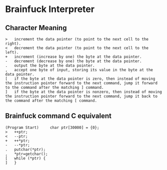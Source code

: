 # Brainfuck Interpreter

## Character 	Meaning
	> 	increment the data pointer (to point to the next cell to the right).
	< 	decrement the data pointer (to point to the next cell to the left).
	+ 	increment (increase by one) the byte at the data pointer.
	- 	decrement (decrease by one) the byte at the data pointer.
	. 	output the byte at the data pointer.
	, 	accept one byte of input, storing its value in the byte at the data pointer.
	[ 	if the byte at the data pointer is zero, then instead of moving the instruction pointer forward to the next command, jump it forward to the command after the matching ] command.
	] 	if the byte at the data pointer is nonzero, then instead of moving the instruction pointer forward to the next command, jump it back to the command after the matching [ command. 

##	Brainfuck command 	C equivalent
	(Program Start) 	char ptr[30000] = {0};
	> 	++ptr;
	< 	--ptr;
	+ 	++*ptr;
	- 	--*ptr;
	. 	putchar(*ptr);
	, 	*ptr=getchar();
	[ 	while (*ptr) {
	] 	}